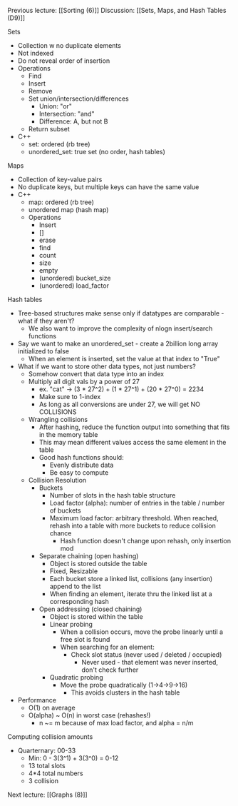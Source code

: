 Previous lecture: [[Sorting (6)]]
Discussion: [[Sets, Maps, and Hash Tables (D9)]]

Sets
- Collection w no duplicate elements
- Not indexed
- Do not reveal order of insertion
- Operations
	- Find
	- Insert
	- Remove
	- Set union/intersection/differences
		- Union: "or"
		- Intersection: "and"
		- Difference: A, but not B
	- Return subset
- C++
	- set: ordered (rb tree)
	- unordered_set: true set (no order, hash tables)

Maps
- Collection of key-value pairs
- No duplicate keys, but multiple keys can have the same value
- C++
	- map: ordered (rb tree)
	- unordered map (hash map)
	- Operations
		- Insert
		- \[]
		- erase
		- find
		- count
		- size
		- empty
		- (unordered) bucket_size
		- (unordered) load_factor

Hash tables
- Tree-based structures make sense only if datatypes are comparable - what if they aren't?
	- We also want to improve the complexity of nlogn insert/search functions
- Say we want to make an unordered_set - create a 2billion long array initialized to false
	- When an element is inserted, set the value at that index to "True"
- What if we want to store other data types, not just numbers?
	- Somehow convert that data type into an index
	- Multiply all digit vals by a power of 27
		- ex. "cat" -> (3 \* 27^2) + (1 \* 27^1) + (20 \* 27^0) = 2234
		- Make sure to 1-index 
		- As long as all conversions are under 27, we will get NO COLLISIONS
	- Wrangling collisions
		- After hashing, reduce the function output into something that fits in the memory table
		- This may mean different values access the same element in the table
		- Good hash functions should:
			- Evenly distribute data
			- Be easy to compute
	- Collision Resolution
		- Buckets
			- Number of slots in the hash table structure
			- Load factor (alpha): number of entries in the table / number of buckets
			- Maximum load factor: arbitrary threshold. When reached, rehash into a table with more buckets to reduce collision chance
				- Hash function doesn't change upon rehash, only insertion mod
		- Separate chaining (open hashing)
			- Object is stored outside the table
			- Fixed, Resizable
			- Each bucket store a linked list, collisions (any insertion) append to the list
			- When finding an element, iterate thru the linked list at a corresponding hash
		- Open addressing (closed chaining)
			- Object is stored within the table
			- Linear probing
				- When a collision occurs, move the probe linearly until a free slot is found
				- When searching for an element:
					- Check slot status (never used / deleted / occupied)
						- Never used - that element was never inserted, don't check further
			- Quadratic probing
				- Move the probe quadratically (1->4->9->16)
					- This avoids clusters in the hash table
- Performance
	- O(1) on average
	- O(alpha) ~ O(n) in worst case (rehashes!)
		- n ~= m because of max load factor, and alpha = n/m

Computing collision amounts
- Quarternary: 00-33
	- Min: 0 - 3(3^1) + 3(3^0) = 0-12
	- 13 total slots
	- 4\*4 total numbers
	- 3 collision


Next lecture: [[Graphs (8)]]